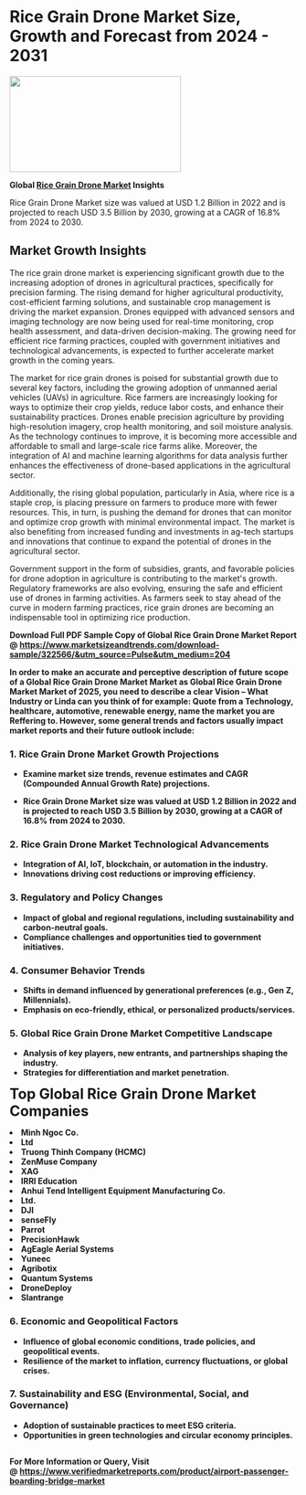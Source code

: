 <H1>Rice Grain Drone Market Size, Growth and Forecast from 2024 - 2031</H1><img class="aligncenter size-medium wp-image-584254" src="https://thirdeyenews.in/wp-content/uploads/2024/09/Global-Market-Research-300x168.jpeg" alt="" width="300" height="168" /><p><strong>Global&nbsp;<a href="https://www.marketsizeandtrends.com/download-sample/322566/&amp;utm_source=Pulse&amp;utm_medium=204">Rice Grain Drone Market</a> Insights</strong></p><p>Rice Grain Drone Market size was valued at USD 1.2 Billion in 2022 and is projected to reach USD 3.5 Billion by 2030, growing at a CAGR of 16.8% from 2024 to 2030.</p><p><h2>Market Growth Insights</h2> <p>The rice grain drone market is experiencing significant growth due to the increasing adoption of drones in agricultural practices, specifically for precision farming. The rising demand for higher agricultural productivity, cost-efficient farming solutions, and sustainable crop management is driving the market expansion. Drones equipped with advanced sensors and imaging technology are now being used for real-time monitoring, crop health assessment, and data-driven decision-making. The growing need for efficient rice farming practices, coupled with government initiatives and technological advancements, is expected to further accelerate market growth in the coming years.</p> <p><strong></strong></p> <p>The market for rice grain drones is poised for substantial growth due to several key factors, including the growing adoption of unmanned aerial vehicles (UAVs) in agriculture. Rice farmers are increasingly looking for ways to optimize their crop yields, reduce labor costs, and enhance their sustainability practices. Drones enable precision agriculture by providing high-resolution imagery, crop health monitoring, and soil moisture analysis. As the technology continues to improve, it is becoming more accessible and affordable to small and large-scale rice farms alike. Moreover, the integration of AI and machine learning algorithms for data analysis further enhances the effectiveness of drone-based applications in the agricultural sector.</p> <p>Additionally, the rising global population, particularly in Asia, where rice is a staple crop, is placing pressure on farmers to produce more with fewer resources. This, in turn, is pushing the demand for drones that can monitor and optimize crop growth with minimal environmental impact. The market is also benefiting from increased funding and investments in ag-tech startups and innovations that continue to expand the potential of drones in the agricultural sector.</p> <p>Government support in the form of subsidies, grants, and favorable policies for drone adoption in agriculture is contributing to the market's growth. Regulatory frameworks are also evolving, ensuring the safe and efficient use of drones in farming activities. As farmers seek to stay ahead of the curve in modern farming practices, rice grain drones are becoming an indispensable tool in optimizing rice production.</p> <p><strong></p><p><span class=""><strong>Download Full PDF Sample Copy of Global Rice Grain Drone Market Report</strong> @ <a href="https://www.marketsizeandtrends.com/download-sample/322566/&amp;utm_source=Pulse&amp;utm_medium=204" target="_blank">https://www.marketsizeandtrends.com/download-sample/322566/&amp;utm_source=Pulse&amp;utm_medium=204</a></span></p><p>In order to make an accurate and perceptive description of future scope of a Global&nbsp;Rice Grain Drone Market Market as Global&nbsp;Rice Grain Drone Market Market of 2025, you need to describe a clear Vision &ndash; What Industry or Linda can you think of for example: Quote from a Technology, healthcare, automotive, renewable energy, name the market you are Reffering to. However, some general trends and factors usually impact market reports and their future outlook include:</p><h3>1.&nbsp;<strong>Rice Grain Drone Market Growth Projections</strong></h3><ul><li>Examine market size trends, revenue estimates and CAGR (Compounded Annual Growth Rate) projections.</li><li><p>Rice Grain Drone Market size was valued at USD 1.2 Billion in 2022 and is projected to reach USD 3.5 Billion by 2030, growing at a CAGR of 16.8% from 2024 to 2030.</p></li></ul><h3>2.&nbsp;<strong>Rice Grain Drone Market Technological Advancements</strong></h3><ul><li>Integration of AI, IoT, blockchain, or automation in the industry.</li><li>Innovations driving cost reductions or improving efficiency.</li></ul><h3>3.&nbsp;<strong>Regulatory and Policy Changes</strong></h3><ul><li>Impact of global and regional regulations, including sustainability and carbon-neutral goals.</li><li>Compliance challenges and opportunities tied to government initiatives.</li></ul><h3>4.&nbsp;<strong>Consumer Behavior Trends</strong></h3><ul><li>Shifts in demand influenced by generational preferences (e.g., Gen Z, Millennials).</li><li>Emphasis on eco-friendly, ethical, or personalized products/services.</li></ul><h3>5.&nbsp;<strong>Global Rice Grain Drone Market Competitive Landscape</strong></h3><ul><li>Analysis of key players, new entrants, and partnerships shaping the industry.</li><li>Strategies for differentiation and market penetration.</li></ul><p data-pm-slice="1 1 []"><span style="color: inherit; font-family: inherit; font-size: 25px;">Top Global Rice Grain Drone Market Companies</span></p><div class="" data-test-id=""><p><li>Minh Ngoc Co.</li><li> Ltd</li><li> Truong Thinh Company (HCMC)</li><li> ZenMuse Company</li><li> XAG</li><li> IRRI Education</li><li> Anhui Tend Intelligent Equipment Manufacturing Co.</li><li> Ltd.</li><li> DJI</li><li> senseFly</li><li> Parrot</li><li> PrecisionHawk</li><li> AgEagle Aerial Systems</li><li> Yuneec</li><li> Agribotix</li><li> Quantum Systems</li><li> DroneDeploy</li><li> Slantrange</li></p></div><h3>6.&nbsp;<strong>Economic and Geopolitical Factors</strong></h3><ul><li>Influence of global economic conditions, trade policies, and geopolitical events.</li><li>Resilience of the market to inflation, currency fluctuations, or global crises.</li></ul><h3>7.&nbsp;<strong>Sustainability and ESG (Environmental, Social, and Governance)</strong></h3><ul><li>Adoption of sustainable practices to meet ESG criteria.</li><li>Opportunities in green technologies and circular economy principles.</li></ul><h2><strong style="font-size: 14px;">For More Information or Query, Visit @&nbsp;</strong><a style="background-color: #ffffff; font-size: 14px;" href="https://www.marketsizeandtrends.com/report/rice-grain-drone-market/" target="_blank">https://www.verifiedmarketreports.com/product/airport-passenger-boarding-bridge-market</a></h2>
